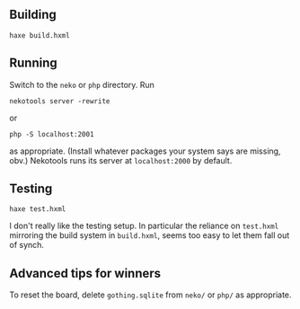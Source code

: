 ## Building

	haxe build.hxml

## Running

Switch to the `neko` or `php` directory.  Run

	nekotools server -rewrite

or

	php -S localhost:2001

as appropriate.  (Install whatever packages your system says are missing, obv.)  Nekotools runs its server at `localhost:2000` by default.

## Testing

	haxe test.hxml

I don't really like the testing setup.  In particular the reliance on `test.hxml` mirroring the build system in `build.hxml`, seems too easy to let them fall out of synch.

## Advanced tips for winners

To reset the board, delete `gothing.sqlite` from `neko/` or `php/` as appropriate.